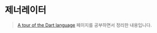 # 제너레이터

> [A tour of the Dart language](https://dart.dev/guides/language/language-tour) 페이지를 공부하면서 정리한 내용입니다.
